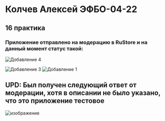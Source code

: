 # Колчев Алексей ЭФБО-04-22

## 16 практика

### Приложение отправлено на модерацию в RuStore и на данный момент статус такой:

![Добавление 4](https://github.com/user-attachments/assets/f6874c6c-b610-4125-97cd-96642d2a193c)



![Добавление 3](https://github.com/user-attachments/assets/883b59e0-0ed6-40be-89e4-cf4c876b590d)
![Добавление 1](https://github.com/user-attachments/assets/70229804-0bc3-4b69-b61a-15692002d0e1)


## UPD: Был получен следующий ответ от модерации, хотя в описании не было указано, что это приложение тестовое

![изображение](https://github.com/user-attachments/assets/f57b6d1d-22e0-4c34-8269-6fcb4540557e)
